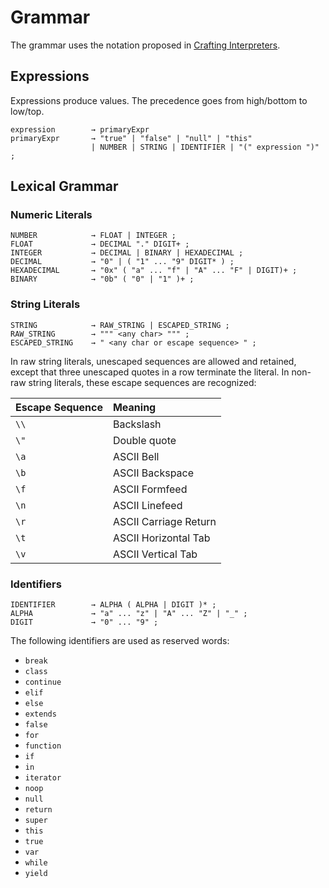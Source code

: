 # Grammar
The grammar uses the notation proposed in [Crafting Interpreters](http://www.craftinginterpreters.com/representing-code.html#enhancing-our-notation).

## Expressions
Expressions produce values. The precedence goes from high/bottom to low/top.
```
expression        → primaryExpr
primaryExpr       → "true" | "false" | "null" | "this"
                  | NUMBER | STRING | IDENTIFIER | "(" expression ")" ;
```

## Lexical Grammar

### Numeric Literals
```
NUMBER            → FLOAT | INTEGER ;
FLOAT             → DECIMAL "." DIGIT+ ;
INTEGER           → DECIMAL | BINARY | HEXADECIMAL ;
DECIMAL           → "0" | ( "1" ... "9" DIGIT* ) ;
HEXADECIMAL       → "0x" ( "a" ... "f" | "A" ... "F" | DIGIT)+ ;
BINARY            → "0b" ( "0" | "1" )+ ;
```

### String Literals
```
STRING            → RAW_STRING | ESCAPED_STRING ;
RAW_STRING        → """ <any char> """ ;
ESCAPED_STRING    → " <any char or escape sequence> " ;
```

In raw string literals, unescaped sequences are allowed and retained, except that three unescaped quotes in a row terminate the literal. In non-raw string literals, these escape sequences are recognized:

| Escape Sequence | Meaning               |
|:----------------|:----------------------|
| `\\`            | Backslash             |
| `\"`            | Double quote          |
| `\a`            | ASCII Bell            |
| `\b`            | ASCII Backspace       |
| `\f`            | ASCII Formfeed        |
| `\n`            | ASCII Linefeed        |
| `\r`            | ASCII Carriage Return |
| `\t`            | ASCII Horizontal Tab  |
| `\v`            | ASCII Vertical Tab    |

### Identifiers
```
IDENTIFIER        → ALPHA ( ALPHA | DIGIT )* ;
ALPHA             → "a" ... "z" | "A" ... "Z" | "_" ;
DIGIT             → "0" ... "9" ;
```

The following identifiers are used as reserved words:
- `break`
- `class`
- `continue`
- `elif`
- `else`
- `extends`
- `false`
- `for`
- `function`
- `if`
- `in`
- `iterator`
- `noop`
- `null`
- `return`
- `super`
- `this`
- `true`
- `var`
- `while`
- `yield`
